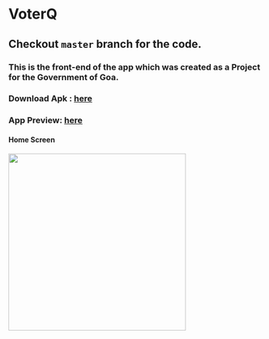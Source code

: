 # VoterQ

## Checkout ```master``` branch for the code.

### This is the front-end of the app which was created as a Project for the Government of Goa.

### Download Apk : [here][apkDownload]

[apkDownload]:https://drive.google.com/file/d/1faXKJaydOdmLvsh4sozM1lFD4_qNoAb7/view?usp=sharing

### App Preview: [here][appPreview]
[appPreview]:https://drive.google.com/drive/folders/1DYuRL5xdSfy4LJakoeD7iO9y98DVmETO

#### Home Screen
<img src = "https://user-images.githubusercontent.com/65811224/168945418-fb10e833-386a-4a0f-8464-c7394e867cae.png" width="350">
